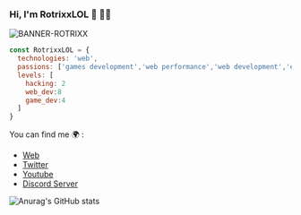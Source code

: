 ### Hi, I'm RotrixxLOL 👋 👨‍💻
![BANNER-ROTRIXX](https://user-images.githubusercontent.com/68074047/111035916-de645480-841c-11eb-9aeb-f12ffd0fec70.png)
```js
const RotrixxLOL = {
  technologies: 'web',
  passions: ['games development','web performance','web development','ethic hacking']
  levels: [
    hacking: 2
    web_dev:8
    game_dev:4
  ]
}
```

You can find me 🌍 :
- [Web](retixleaks.es)
- [Twitter](https://twitter.com/ItsRetix43)
- [Youtube](https://www.youtube.com/channel/UC8k_BzbKVmcnjs0ecY6Vc0Q)
- [Discord Server](https://discord.gg/cjyQPGN2BV)


![Anurag's GitHub stats](https://github-readme-stats.vercel.app/api?username=RotrixxLOL)








<!--
**RotrixxLOL/RotrixxLOL** is a ✨ _special_ ✨ repository because its `README.md` (this file) appears on your GitHub profile.

Here are some ideas to get you started:

- 🔭 I’m currently working on ...
- 🌱 I’m currently learning ...
- 👯 I’m looking to collaborate on ...
- 🤔 I’m looking for help with ...
- 💬 Ask me about ...
- 📫 How to reach me: ...
- 😄 Pronouns: ...
- ⚡ Fun fact: ...
-->

